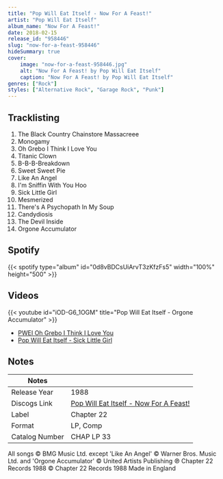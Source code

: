 ```yaml
---
title: "Pop Will Eat Itself - Now For A Feast!"
artist: "Pop Will Eat Itself"
album_name: "Now For A Feast!"
date: 2018-02-15
release_id: "958446"
slug: "now-for-a-feast-958446"
hideSummary: true
cover:
    image: "now-for-a-feast-958446.jpg"
    alt: "Now For A Feast! by Pop Will Eat Itself"
    caption: "Now For A Feast! by Pop Will Eat Itself"
genres: ["Rock"]
styles: ["Alternative Rock", "Garage Rock", "Punk"]
---
```

## Tracklisting
1. The Black Country Chainstore Massacreee
2. Monogamy
3. Oh Grebo I Think I Love You
4. Titanic Clown
5. B-B-B-Breakdown
6. Sweet Sweet Pie
7. Like An Angel
8. I'm Sniffin With You Hoo
9. Sick Little Girl
10. Mesmerized
11. There's A Psychopath In My Soup
12. Candydiosis
13. The Devil Inside
14. Orgone Accumulator
## Spotify
{{< spotify type="album" id="0d8vBDCsUiArvT3zKfzFs5" width="100%" height="500" >}}

## Videos
{{< youtube id="iOD-G6_1OGM" title="Pop Will Eat Itself - Orgone Accumulator" >}}
- [PWEI Oh Grebo I Think I Love You](https://www.youtube.com/watch?v=VLOCQpsmutk)
- [Pop Will Eat Itself - Sick Little Girl](https://www.youtube.com/watch?v=aqj67I5-dFg)

## Notes
| Notes          |             |
| ---------------| ----------- |
| Release Year   | 1988 |
| Discogs Link   | [Pop Will Eat Itself - Now For A Feast!](https://www.discogs.com/release/958446-Pop-Will-Eat-Itself-Now-For-A-Feast) |
| Label          | Chapter 22 |
| Format         | LP, Comp |
| Catalog Number | CHAP LP 33 |

All songs © BMG Music Ltd. except 'Like An Angel' © Warner Bros. Music Ltd. and 'Orgone Accumulator' © United Artists Publishing ℗ Chapter 22 Records 1988 © Chapter 22 Records 1988 Made in England
